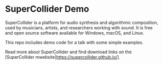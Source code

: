 SuperCollider Demo
==================

SuperCollider is a platform for audio synthesis and algorithmic composition, used by musicians, artists, and researchers working with sound. It is free and open source software available for Windows, macOS, and Linux.

This repo includes demo code for a talk with some simple examples.

Read more about SuperCollider and find download links on the [SuperCollider
mwebsite|https://supercollider.github.io/].